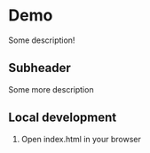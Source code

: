 # Demo

Some description!

## Subheader

Some more description

## Local development

1. Open index.html in your browser